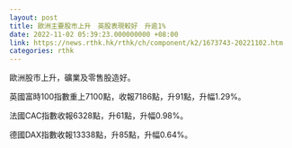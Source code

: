 ```yaml
---
layout: post
title: 歐洲主要股市上升　英股表現較好　升逾1%
date: 2022-11-02 05:39:23.000000000 +08:00
link: https://news.rthk.hk/rthk/ch/component/k2/1673743-20221102.htm
categories: rthk
---
```


歐洲股市上升，礦業及零售股造好。

英國富時100指數重上7100點，收報7186點，升91點，升幅1.29%。

法國CAC指數收報6328點，升61點，升幅0.98%。

德國DAX指數收報13338點，升85點，升幅0.64%。
